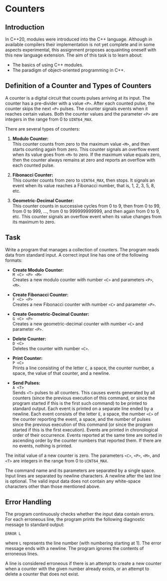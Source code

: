 # Counters

## Introduction

In C++20, modules were introduced into the C++ language. Although in available compilers their implementation is not yet complete and in some aspects experimental, this assignment proposes acquainting oneself with this new language extension. The aim of this task is to learn about:

- The basics of using C++ modules.
- The paradigm of object-oriented programming in C++.

## Definition of a Counter and Types of Counters

A counter is a digital circuit that counts pulses arriving at its input. The counter has a pre-divider with a value `<P>`. After each counted pulse, the counter skips the next `<P>` pulses. The counter signals events when it reaches certain values. Both the counter values and the parameter `<P>` are integers in the range from 0 to `UINT64_MAX`.

There are several types of counters:

1. **Modulo Counter:**  
   This counter counts from zero to the maximum value `<M>`, and then starts counting again from zero. This counter signals an overflow event when its value goes from `<M>` to zero. If the maximum value equals zero, then the counter always remains at zero and reports an overflow with each counted pulse.

2. **Fibonacci Counter:**  
   This counter counts from zero to `UINT64_MAX`, then stops. It signals an event when its value reaches a Fibonacci number, that is, 1, 2, 3, 5, 8, etc.

3. **Geometric-Decimal Counter:**  
   This counter counts in successive cycles from 0 to 9, then from 0 to 99, from 0 to 999, …, from 0 to 999999999999, and then again from 0 to 9, etc. This counter signals an overflow event when its value changes from its maximum to zero.

## Task

Write a program that manages a collection of counters. The program reads data from standard input. A correct input line has one of the following formats:

- **Create Modulo Counter:**  
  `M <C> <P> <M>`  
  Creates a new modulo counter with number `<C>` and parameters `<P>`, `<M>`.

- **Create Fibonacci Counter:**  
  `F <C> <P>`  
  Creates a new Fibonacci counter with number `<C>` and parameter `<P>`.

- **Create Geometric-Decimal Counter:**  
  `G <C> <P>`  
  Creates a new geometric-decimal counter with number `<C>` and parameter `<P>`.

- **Delete Counter:**  
  `D <C>`  
  Deletes the counter with number `<C>`.

- **Print Counter:**  
  `P <C>`  
  Prints a line consisting of the letter `C`, a space, the counter number, a space, the value of that counter, and a newline.

- **Send Pulses:**  
  `A <T>`  
  Sends `<T>` pulses to all counters. This causes events generated by all counters (since the previous execution of this command, or since the program started if this is the first such command) to be printed to standard output. Each event is printed on a separate line ended by a newline. Each event consists of the letter `E`, a space, the number `<C>` of the counter reporting the event, a space, and the number of pulses since the previous execution of this command (or since the program started if this is the first execution). Events are printed in chronological order of their occurrence. Events reported at the same time are sorted in ascending order by the counter numbers that reported them. If there are no events, nothing is printed.

The initial value of a new counter is zero. The parameters `<C>`, `<P>`, `<M>`, and `<T>` are integers in the range from 0 to `UINT64_MAX`.

The command name and its parameters are separated by a single space. Input lines are separated by newline characters. A newline after the last line is optional. The valid input data does not contain any white-space characters other than those mentioned above.

## Error Handling

The program continuously checks whether the input data contain errors. For each erroneous line, the program prints the following diagnostic message to standard output:

```
ERROR L
```

where `L` represents the line number (with numbering starting at 1). The error message ends with a newline. The program ignores the contents of erroneous lines.

A line is considered erroneous if there is an attempt to create a new counter when a counter with the given number already exists, or an attempt to delete a counter that does not exist.
